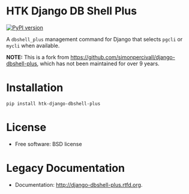 # HTK Django DB Shell Plus

[![PyPI version](https://badge.fury.io/py/htk-django-dbshell-plus.svg)](https://badge.fury.io/py/htk-django-dbshell-plus)

A `dbshell_plus` management command for Django that selects `pgcli` or `mycli` when available.

**NOTE:**
This is a fork from
https://github.com/simonpercivall/django-dbshell-plus, which has not
been maintained for over 9 years.

# Installation

`pip install htk-django-dbshell-plus`

# License

* Free software: BSD license

# Legacy Documentation

* Documentation: http://django-dbshell-plus.rtfd.org.

